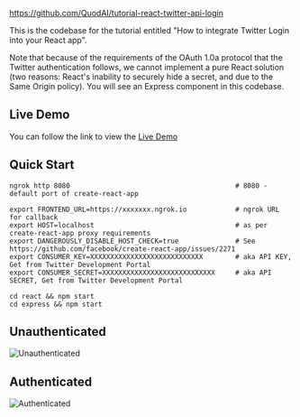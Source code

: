 https://github.com/QuodAI/tutorial-react-twitter-api-login


This is the codebase for the tutorial entitled "How to integrate Twitter Login into your React app". 

Note that because of the requirements of the OAuth 1.0a protocol that the Twitter authentication follows, we cannot implement a pure React solution 
(two reasons: React's inability to securely hide a secret, and due to the Same Origin policy). You will see an Express component in this codebase.    

## Live Demo

You can follow the link to view the [Live Demo](https://pensive-snyder-a1edac.netlify.app/)

## Quick Start

```
ngrok http 8080                                         # 8080 - default port of create-react-app

export FRONTEND_URL=https://xxxxxxx.ngrok.io            # ngrok URL for callback
export HOST=localhost                                   # as per create-react-app proxy requirements
export DANGEROUSLY_DISABLE_HOST_CHECK=true              # See https://github.com/facebook/create-react-app/issues/2271
export CONSUMER_KEY=XXXXXXXXXXXXXXXXXXXXXXXXXXXX        # aka API KEY, Get from Twitter Development Portal  
export CONSUMER_SECRET=XXXXXXXXXXXXXXXXXXXXXXXXXXXX     # aka API SECRET, Get from Twitter Development Portal 

cd react && npm start
cd express && npm start
```

## Unauthenticated
![Unauthenticated](https://assets.klaudsol.com/tutorial-react-twitter-api-login/banner1.png)

## Authenticated
![Authenticated](https://assets.klaudsol.com/tutorial-react-twitter-api-login/banner2.png)
